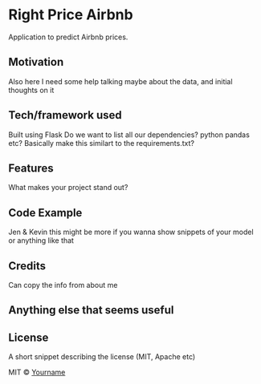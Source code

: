 # Right Price Airbnb

Application to predict Airbnb prices.

## Motivation
Also here I need some help talking maybe about the data, and initial thoughts on it

## Tech/framework used
Built using Flask
Do we want to list all our dependencies?
python
pandas etc?
Basically make this similart to the requirements.txt?

## Features
What makes your project stand out?

## Code Example
Jen & Kevin this might be more if you wanna show snippets of your model or anything like that

## Credits
Can copy the info from about me

## Anything else that seems useful

## License
A short snippet describing the license (MIT, Apache etc)

MIT © [Yourname]()
